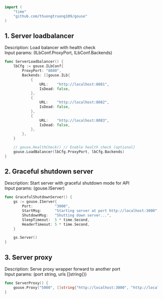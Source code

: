 
# <Badge style='font-size: 1.8rem; text-shadow: 1px 1px 2px rgba(0, 0, 0, 0.3); padding: 0.35rem 0.75rem 0.35rem 0;' type='info' text='🔖 Server' />


```go
import (
	"time"
	"github.com/thuongtruong109/gouse"
)
```

## 1. Server loadbalancer

Description: Load balancer with health check<br>Input params: (ILbConf.ProxyPort, ILbConf.Backends)<br>

```go
func ServerLoadbalancer() {
	lbCfg := gouse.ILbConf{
		ProxyPort: "8080",
		Backends: []gouse.ILb{
			{
				URL:    "http://localhost:8081",
				IsDead: false,
			},
			{
				URL:    "http://localhost:8082",
				IsDead: false,
			},
			{
				URL:    "http://localhost:8083",
				IsDead: false,
			},
		},
	}

	// gouse.HealthCheck() // Enable health check (optional)
	gouse.LoadBalancer(lbCfg.ProxyPort, lbCfg.Backends)
}
```

## 2. Graceful shutdown server

Description: Start server with graceful shutdown mode for API<br>Input params: (gouse.IServer)<br>

```go
func GracefulShutdownServer() {
	gs := gouse.IServer{
		Port:          "3000",
		StartMsg:      "Starting server at port http://localhost:3000",
		ShutdownMsg:   "Shutting down server...",
		SleepTimeout:  5 * time.Second,
		HeaderTimeout: 5 * time.Second,
	}

	gs.Server()
}
```

## 3. Server proxy

Description: Serve proxy wrapper forward to another port<br>Input params: (port string, urls []string{})<br>

```go
func ServerProxy() {
	gouse.Proxy("5000", []string{"http://localhost:3000", "http://localhost:3001"})
}
```
